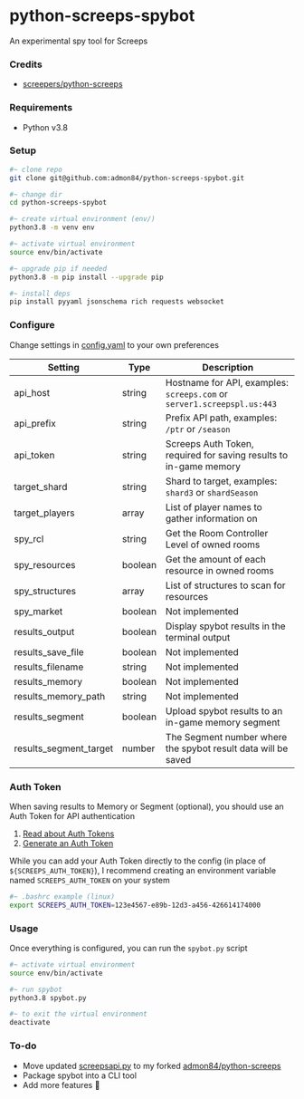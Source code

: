 # python-screeps-spybot

An experimental spy tool for Screeps

### Credits

- [screepers/python-screeps](https://github.com/screepers/python-screeps)

### Requirements

- Python v3.8

### Setup

```bash
#~ clone repo
git clone git@github.com:admon84/python-screeps-spybot.git

#~ change dir
cd python-screeps-spybot

#~ create virtual environment (env/)
python3.8 -m venv env

#~ activate virtual environment
source env/bin/activate

#~ upgrade pip if needed
python3.8 -m pip install --upgrade pip

#~ install deps
pip install pyyaml jsonschema rich requests websocket
```

### Configure

Change settings in [config.yaml](config.yaml) to your own preferences

|Setting|Type|Description|
|-------|----|-----------|
|api_host|string|Hostname for API, examples: `screeps.com` or `server1.screepspl.us:443`|
|api_prefix|string|Prefix API path, examples: `/ptr` or `/season`|
|api_token|string|Screeps Auth Token, required for saving results to in-game memory|
|target_shard|string|Shard to target, examples: `shard3` or `shardSeason`|
|target_players|array|List of player names to gather information on|
|spy_rcl|string|Get the Room Controller Level of owned rooms|
|spy_resources|boolean|Get the amount of each resource in owned rooms|
|spy_structures|array|List of structures to scan for resources|
|spy_market|boolean|Not implemented|
|results_output|boolean|Display spybot results in the terminal output|
|results_save_file|boolean|Not implemented|
|results_filename|string|Not implemented|
|results_memory|boolean|Not implemented|
|results_memory_path|string|Not implemented|
|results_segment|boolean|Upload spybot results to an in-game memory segment|
|results_segment_target|number|The Segment number where the spybot result data will be saved|

### Auth Token

When saving results to Memory or Segment (optional), you should use an Auth Token for API authentication

1. [Read about Auth Tokens](https://docs.screeps.com/auth-tokens.html)
2. [Generate an Auth Token](https://screeps.com/a/#!/account/auth-tokens)

While you can add your Auth Token directly to the config (in place of `${SCREEPS_AUTH_TOKEN}`),
I recommend creating an environment variable named `SCREEPS_AUTH_TOKEN` on your system

```bash
#~ .bashrc example (linux)
export SCREEPS_AUTH_TOKEN=123e4567-e89b-12d3-a456-426614174000
```

### Usage

Once everything is configured, you can run the `spybot.py` script

```bash
#~ activate virtual environment
source env/bin/activate

#~ run spybot
python3.8 spybot.py

#~ to exit the virtual environment
deactivate
```

### To-do

- Move updated [screepsapi.py](screepsapi.py) to my forked [admon84/python-screeps](https://github.com/admon84/python-screeps)
- Package spybot into a CLI tool
- Add more features :robot:
